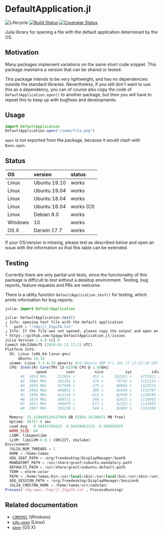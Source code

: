 # DefaultApplication.jl

![Lifecycle](https://img.shields.io/badge/lifecycle-maturing-blue.svg)
[![Build Status](https://travis-ci.org/tpapp/DefaultApplication.jl.svg?branch=master)](https://travis-ci.org/tpapp/DefaultApplication.jl)
[![Coverage Status](https://coveralls.io/repos/tpapp/DefaultApplication.jl/badge.svg?branch=master&service=github)](https://coveralls.io/github/tpapp/DefaultApplication.jl?branch=master)

Julia library for opening a file with the default application determined by the OS.

## Motivation

Many packages implement variations on the same short code snippet. This package maintains a version that can be shared or tested.

This package intends to be very lightweight, and has no dependencies outside the standard libraries. Nevertheless, if you still don't want to use this as a dependency, you can of course also copy the code of `DefaultApplication.open()` to another package, but then you will have to repeat this to keep up with bugfixes and developments.

## Usage

```julia
import DefaultApplication
DefaultApplication.open("/some/file.png")
```

`open` is not exported from the package, because it would clash with `Base.open`.

## Status

| OS      | version      | status     |
|:--------|:-------------|:-----------|
| Linux   | Ubuntu 19.10 | works      |
| Linux   | Ubuntu 19.04 | works      |
| Linux   | Ubuntu 18.04 | works      |
| Linux   | Ubuntu 16.04 | works (CI) |
| Linux   | Debian 8.0   | works      |
| Windows | 10           | works      |
| OS X    | Darwin 17.7  | works      |

If your OS/version is missing, please test as described below and open an issue with the information so that this table can be extended.

## Testing

Currently there are only partial unit tests, since the functionality of this package is difficult to test without a desktop environment. Testing, bug reports, feature requests and PRs are welcome.

There is a utility function `DefaultApplication.test()` for testing, which prints information for bug reports:

```julia
julia> import DefaultApplication

julia> DefaultApplication.test()
┌ Info: opening text file with the default application
└   path = "/tmp/jl_ISgu7A.txt"
┌ Info: If the file was not opened, please copy the output and open an issue at
└ https://github.com/tpapp/DefaultApplication.jl/issues
Julia Version 1.4.0-rc1.0
Commit b0c33b0cf5 (2020-01-23 17:23 UTC)
Platform Info:
  OS: Linux (x86_64-linux-gnu)
      Ubuntu 19.10
  uname: Linux 5.3.0-29-generic #31-Ubuntu SMP Fri Jan 17 17:27:26 UTC 2020 x86_64 x86_64
  CPU: Intel(R) Core(TM) i5-8250U CPU @ 1.60GHz:
              speed         user         nice          sys         idle          irq
       #1  3014 MHz     312924 s        452 s     102521 s    4773911 s          0 s
       #2  3005 MHz     392192 s        374 s      79742 s    1121314 s          0 s
       #3  3028 MHz     417948 s        275 s      80886 s    1122523 s          0 s
       #4  2984 MHz     400951 s        386 s      84294 s    1115707 s          0 s
       #5  2909 MHz     411316 s        613 s      82936 s    1120208 s          0 s
       #6  2878 MHz     386572 s        368 s      82815 s    1116943 s          0 s
       #7  3011 MHz     366070 s        673 s      92152 s    1123035 s          0 s
       #8  2997 MHz     383230 s        544 s      82892 s    1124208 s          0 s

  Memory: 15.518669128417969 GB (5564.16796875 MB free)
  Uptime: 86757.0 sec
  Load Avg:  0.58447265625  0.50439453125  0.505859375
  WORD_SIZE: 64
  LIBM: libopenlibm
  LLVM: libLLVM-8.0.1 (ORCJIT, skylake)
Environment:
  JULIA_NUM_THREADS = 1
  HOME = /home/tamas
  XDG_SEAT_PATH = /org/freedesktop/DisplayManager/Seat0
  MANDATORY_PATH = /usr/share/gconf/xubuntu.mandatory.path
  DEFAULTS_PATH = /usr/share/gconf/xubuntu.default.path
  TERM = eterm-color
  PATH = /home/tamas/bin:/usr/local/sbin:/usr/local/bin:/usr/sbin:/usr/bin:/sbin:/bin:/usr/games:/usr/local/games:/snap/bin
  XDG_SESSION_PATH = /org/freedesktop/DisplayManager/Session0
  JULIA_CMDSTAN_HOME = /home/tamas/src/cmdstan/
Process(`xdg-open /tmp/jl_ISgu7A.txt`, ProcessRunning)
```

## Related documentation

- [`COMSPEC`](https://en.wikipedia.org/wiki/COMSPEC) (Windows)
- [`xdg-open`](https://linux.die.net/man/1/xdg-open) (Linux)
- [`open`](https://ss64.com/osx/open.html) (OS X)

